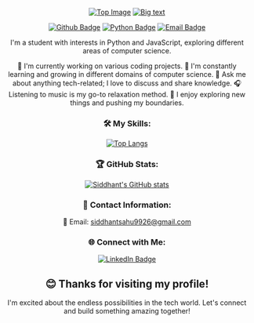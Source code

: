 <div align="center">

[![Top Image](https://capsule-render.vercel.app/api?type=waving&color=66ccff&height=150&section=header)](https://github.com/siddhant660)
[![Big text](https://readme-typing-svg.demolab.com?font=Hanalei+Fill&size=50&duration=8000&pause=15000&color=66CCFF&vCenter=true&multiline=true&width=800&height=90&lines=%22Hello+my+name+is+Siddhant+!%22)](https://github.com/zybqw/zybqw)


[![Github Badge](https://img.shields.io/badge/-Github%20-66ccff?style=flat&logo=Github&logoColor=white)](https://github.com/siddhant660/)
[![Python Badge](https://img.shields.io/badge/-Python-66ccff?style=flat&logo=Python&logoColor=white)](https://github.com/siddhant660/)
[![Email Badge](https://img.shields.io/badge/Email-siddhantsahu9926%40gmail.com-66ccff)](mailto:siddhantsahu9926@gmail.com)

I'm a student with interests in Python and JavaScript, exploring different areas of computer science.

 🔭 I'm currently working on various coding projects.
 🌱 I'm constantly learning and growing in different domains of computer science.
 💬 Ask me about anything tech-related; I love to discuss and share knowledge.
 🎧 Listening to music is my go-to relaxation method.
 🚀 I enjoy exploring new things and pushing my boundaries.

### 🛠 My Skills:

[![Top Langs](https://github-readme-stats.vercel.app/api/top-langs/?username=siddhant660)](https://github.com/anuraghazra/github-readme-stats)

### 🏆 GitHub Stats:

[![Siddhant's GitHub stats](https://github-readme-stats.vercel.app/api?username=siddhant660&show_icons=true&theme=vue)](https://github.com/siddhant660)

### 💼 Contact Information:

📧 Email: [siddhantsahu9926@gmail.com](mailto:siddhantsahu9926@gmail.com)

### 🌐 Connect with Me:

[![LinkedIn Badge](https://img.shields.io/badge/LinkedIn-Siddhant%20Sahu-blue?style=flat&logo=linkedin)](https://www.linkedin.com/in/siddhant-sahu/)

## 😊 Thanks for visiting my profile!
I'm excited about the endless possibilities in the tech world. Let's connect and build something amazing together!

</div>
